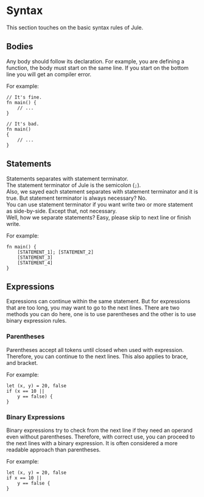 # Syntax

This section touches on the basic syntax rules of Jule.

## Bodies

Any body should follow its declaration. For example, you are defining a function, the body must start on the same line. If you start on the bottom line you will get an compiler error.

For example:

```
// It's fine.
fn main() {
    // ...
}

// It's bad.
fn main()
{
    // ...
}
```

## Statements
Statements separates with statement terminator.\
The statement terminator of Jule is the semicolon (`;`).\
Also, we sayed each statement separates with statement terminator and it is true. But statement terminator is always necessary? No.\
You can use statement terminator if you want write two or more statement as side-by-side. Except that, not necessary.\
Well, how we separate statements? Easy, please skip to next line or finish write.

For example:
```
fn main() {
    [STATEMENT_1]; [STATEMENT_2]
    [STATEMENT_3]
    [STATEMENT_4]
}
```

## Expressions

Expressions can continue within the same statement. But for expressions that are too long, you may want to go to the next lines. There are two methods you can do here, one is to use parentheses and the other is to use binary expression rules.

### Parentheses

Parentheses accept all tokens until closed when used with expression. Therefore, you can continue to the next lines. This also applies to brace, and bracket.

For example:

```
let (x, y) = 20, false
if (x == 10 ||
	y == false) {
}
```

### Binary Expressions

Binary expressions try to check from the next line if they need an operand even without parentheses. Therefore, with correct use, you can proceed to the next lines with a binary expression. It is often considered a more readable approach than parentheses.

For example:

```
let (x, y) = 20, false
if x == 10 ||
	y == false {
}
```

